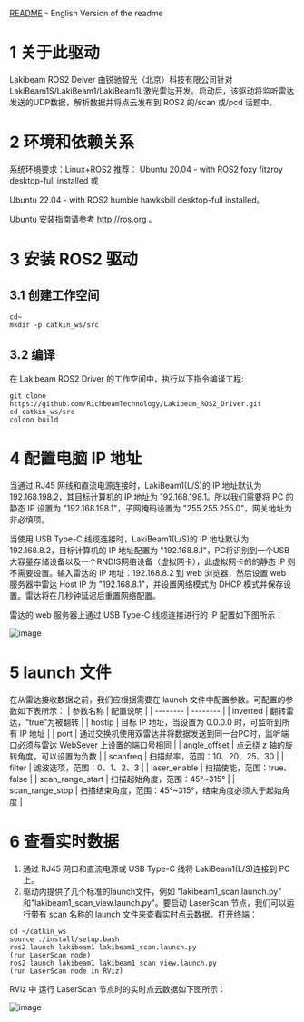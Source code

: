 [README](<https://github.com/RichbeamTechnology/Lakibeam_ROS2_Driver/blob/main/README.md>) - English Version of the readme

# 1 关于此驱动

Lakibeam ROS2 Deiver 由锐驰智光（北京）科技有限公司针对LakiBeam1S/LakiBeam1/LakiBeam1L激光雷达开发。启动后，该驱动将监听雷达发送的UDP数据，解析数据并将点云发布到 ROS2 的/scan 或/pcd 话题中。

# 2 环境和依赖关系

系统环境要求：Linux+ROS2
推荐：
Ubuntu 20.04 - with ROS2 foxy fitzroy desktop-full installed 或

Ubuntu 22.04 - with ROS2 humble hawksbill desktop-full installed。

Ubuntu 安装指南请参考 http://ros.org 。

# 3 安装 ROS2 驱动
## 3.1 创建工作空间
```
cd~
mkdir -p catkin_ws/src
```
## 3.2 编译
在 Lakibeam ROS2 Driver 的工作空间中，执行以下指令编译工程:
```
git clone https://github.com/RichbeamTechnology/Lakibeam_ROS2_Driver.git
cd catkin_ws/src
colcon build
```

# 4 配置电脑 IP 地址

当通过 RJ45 网线和直流电源连接时，LakiBeam1(L/S)的 IP 地址默认为 192.168.198.2，其目标计算机的 IP 地址为 192.168.198.1。所以我们需要将 PC 的静态 IP 设置为 "192.168.198.1"，子网掩码设置为 "255.255.255.0"，网关地址为非必填项。

当使用 USB Type-C 线缆连接时，LakiBeam1(L/S)的 IP 地址默认为 192.168.8.2，目标计算机的 IP 地址配置为 "192.168.8.1"，PC将识别到一个USB大容量存储设备以及一个RNDIS网络设备（虚拟网卡），此虚拟网卡的的静态 IP 则不需要设置。输入雷达的 IP 地址：192.168.8.2 到 web 浏览器，然后设置 web 服务器中雷达 Host IP 为 "192.168.8.1"，并设置网络模式为 DHCP 模式并保存设置。雷达将在几秒钟延迟后重置网络配置。

雷达的 web 服务器上通过 USB Type-C 线缆连接进行的 IP 配置如下图所示：

![image](https://github.com/RichbeamTechnology/Lakibeam_ROS1_Driver/assets/158011589/09c012cb-5c99-4fb3-996d-7c98fd5fa67b)

# 5 launch 文件

在从雷达接收数据之前，我们应根据需要在 launch 文件中配置参数。可配置的参数如下表所示：
| 参数名称     | 配置说明     | 
| -------- | -------- |
| inverted | 翻转雷达，“true”为被翻转 |
| hostip | 目标 IP 地址，当设置为 0.0.0.0 时，可监听到所有 IP 地址 |
| port | 通过交换机使用双雷达并将数据发送到同一台PC时，监听端口必须与雷达 WebSever 上设置的端口号相同 |
| angle_offset | 点云绕 z 轴的旋转角度，可以设置为负数 |
| scanfreq | 扫描频率，范围：10、20、25、30 |
| filter | 滤波选项，范围：0、1、2、3 |
| laser_enable | 扫描使能，范围：true、false |
| scan_range_start | 扫描起始角度，范围：45°~315° |
| scan_range_stop | 扫描结束角度，范围：45°~315°，结束角度必须大于起始角度 |


# 6 查看实时数据

1. 通过 RJ45 网口和直流电源或 USB Type-C 线将 LakiBeam1(L/S)连接到 PC 上。
2. 驱动内提供了几个标准的launch文件，例如 "lakibeam1_scan.launch.py" 和"lakibeam1_scan_view.launch.py"。要启动 LaserScan 节点，我们可以运行带有 scan 名称的 launch 文件来查看实时点云数据。打开终端：
```
cd ~/catkin_ws
source ./install/setup.bash
ros2 launch lakibeam1 lakibeam1_scan.launch.py
(run LaserScan node)
ros2 launch lakibeam1 lakibeam1_scan_view.launch.py
(run LaserScan node in RViz)
```
RViz 中 运行 LaserScan 节点时的实时点云数据如下图所示：

![image](https://github.com/RichbeamTechnology/Lakibeam_ROS2_Driver/blob/main/assets/ros2.png)
